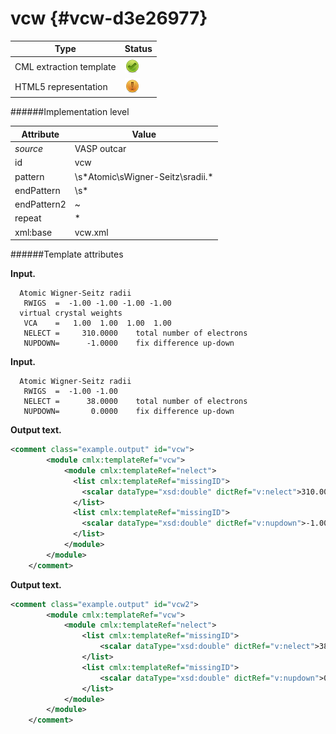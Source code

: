 # vcw {#vcw-d3e26977}


| Type                                                                                                                                                | Status                                                                                                                                              |
|----|----|
| CML extraction template                                                                                                                             | ![](/imgs/Total.png)                                                                                                                                |
| HTML5 representation                                                                                                                                | ![](/imgs/Partial.png)                                                                                                                              |

######Implementation level

| Attribute                                                                                                                                           | Value                                                                                                                                               |
|----|----|
| *source*                                                                                                                                            | VASP outcar                                                                                                                                         |
| id                                                                                                                                                  | vcw                                                                                                                                                 |
| pattern                                                                                                                                             | \\s\*Atomic\\sWigner-Seitz\\sradii.\*                                                                                                               |
| endPattern                                                                                                                                          | \\s\*                                                                                                                                               |
| endPattern2                                                                                                                                         | \~                                                                                                                                                  |
| repeat                                                                                                                                              | \*                                                                                                                                                  |
| xml:base                                                                                                                                            | vcw.xml                                                                                                                                             |

######Template attributes

**Input.**

      Atomic Wigner-Seitz radii
       RWIGS  =  -1.00 -1.00 -1.00 -1.00
      virtual crystal weights 
       VCA    =   1.00  1.00  1.00  1.00
       NELECT =     310.0000    total number of electrons
       NUPDOWN=      -1.0000    fix difference up-down
        
        

**Input.**

      Atomic Wigner-Seitz radii
       RWIGS  =  -1.00 -1.00
       NELECT =      38.0000    total number of electrons
       NUPDOWN=       0.0000    fix difference up-down
        
        

**Output text.**

```xml
<comment class="example.output" id="vcw">
        <module cmlx:templateRef="vcw">
            <module cmlx:templateRef="nelect">
              <list cmlx:templateRef="missingID">
                <scalar dataType="xsd:double" dictRef="v:nelect">310.0000</scalar>
              </list>
              <list cmlx:templateRef="missingID">
                <scalar dataType="xsd:double" dictRef="v:nupdown">-1.0000</scalar>
              </list>
            </module>
        </module>
    </comment>
```

**Output text.**

```xml
<comment class="example.output" id="vcw2">
        <module cmlx:templateRef="vcw">
            <module cmlx:templateRef="nelect">
                <list cmlx:templateRef="missingID">
                    <scalar dataType="xsd:double" dictRef="v:nelect">38.0000</scalar>
                </list>
                <list cmlx:templateRef="missingID">
                    <scalar dataType="xsd:double" dictRef="v:nupdown">0.0000</scalar>
                </list>
            </module>
        </module>
    </comment>
```
